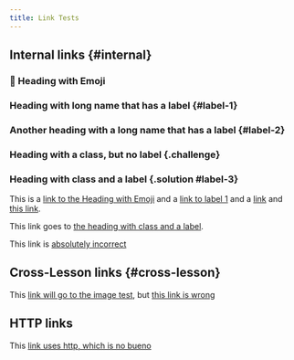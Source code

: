 ```yaml
---
title: Link Tests
---
```


## Internal links {#internal}

### :crystal_ball: Heading with Emoji

### Heading with long name that has a label {#label-1}

### Another heading with a long name that has a label {#label-2}

### Heading with a class, but no label {.challenge}

### Heading with class and a label {.solution #label-3}

This is a [link to the Heading with Emoji](#heading-with-emoji) and a [link to 
label 1](#label-1) and a [link](#label-2) and [this link](#label-2).

This link goes to [the heading with class and a label](#label-3).

This link is [absolutely incorrect](#bad-fragment)

## Cross-Lesson links {#cross-lesson}

This [link will go to the image test](image-test.html), but [this link is 
wrong](incorrect-link.html)

## HTTP links

This [link uses http, which is no bueno](http://example.com)
